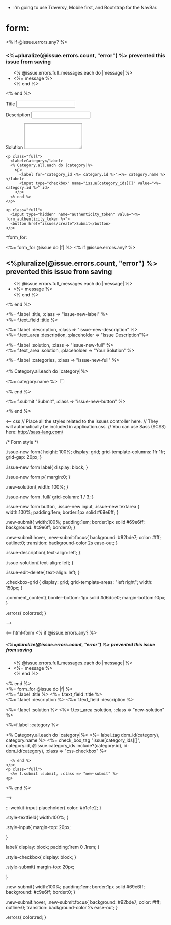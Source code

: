 * I'm going to use Traversy, Mobile first, and Bootstrap for the NavBar.  
# form:

<div class="issue-new">

  <% if @issue.errors.any? %>
    <div class="errors">
      <h3><%=pluralize(@issue.errors.count, "error") %> prevented this issue from saving </h3>
      <ul>
        <% @issue.errors.full_messages.each do |message| %>
        <li><%= message %></li>
        <% end %>
      </ul>
    </div>
  <% end %>

  <form action="<%= issues_path %>" method="POST">
    <p>
      <label>Title</label>
      <input type="text" id="issue_title" name="issue[title]">
    </p>
    <p>
      <label>Description</label>
      <input type="text" id="issue_description" name="issue[description]">
    </p>
    <p class="full">
      <label>Solution</label>
      <textarea name="issue[solution]" rows="5"></textarea>
    </p>

    <p class="full">
      <label>Category</label>
      <% Category.all.each do |category|%>
        <p>
          <label for="category_id <%= category.id %>"><%= category.name %></label>
          <input type="checkbox" name="issue[category_ids][]" value="<%= category.id %>" id>
        </p>
      <% end %>
    </p>

    <p class="full">
      <input type="hidden" name="authenticity_token" value="<%= form_authenticity_token %>">
      <button href="issues/create">Submit</button>
    </p>
  </form>
</div>

*form_for:


<%= form_for @issue do |f| %>
  <% if @issue.errors.any? %>
    <div id="errors">
      <h2><%pluralize(@issue.errors.count, "error") %> prevented this issue from saving </h2>
      <ul>
        <% @issue.errors.full_messages.each do |message| %>
        <li><%= message %></li>
        <% end %>
      </ul>
    </div>
  <% end %>
  <p>
    <%= f.label :title, :class => "issue-new-label" %><br>
    <%= f.text_field :title %>
  </p>

  <p>
    <%= f.label :description, :class => "issue-new-description" %><br>
    <%= f.text_area :description, :placeholder => "Issue Description"%>
  </p>

  <p>
    <%= f.label :solution, :class => "issue-new-full" %><br>
    <%= f.text_area :solution, :placeholder => "Your Solution" %>
  </p>

  <%= f.label :categories, :class => "issue-new-full" %><br></br>
  <% Category.all.each do |category|%>
  <p>
    <label for="category_id <%= category.id %>"><%= category.name %></label>
    <input type="checkbox" name="issue[category_ids][]" value="<%= category.id %>" id>

  </p>
  <% end %>

  <p>
    <%= f.submit "Submit", :class => "issue-new-button" %>
  </p>
<% end %>

<-- css
// Place all the styles related to the issues controller here.
// They will automatically be included in application.css.
// You can use Sass (SCSS) here: http://sass-lang.com/

/* Form style */

.issue-new form{
  height: 100%;
  display: grid;
  grid-template-columns: 1fr 1fr;
  grid-gap: 20px;
}

.issue-new form label{
  display: block;
}

.issue-new form p{
  margin:0;
}

.new-solution{
  width: 100%;
}

.issue-new form .full{
  grid-column: 1 / 3;
}

.issue-new form button, .issue-new input, .issue-new textarea {
  width:100%;
  padding:1em;
  border:1px solid #69e6ff;
}

.new-submit{
  width:100%;
  padding:1em;
  border:1px solid #69e6ff;
  background: #c9e6ff;
  border:0;
}

.new-submit:hover, .new-submit:focus{
  background: #92bde7;
  color: #fff;
  outline:0;
  transition: background-color 2s ease-out;
}

.issue-description{
  text-align: left;
}

.issue-solution{
  text-align: left;
}

.issue-edit-delete{
  text-align: left;
}

.checkbox-grid {
  display: grid;
  grid-template-areas: "left right";
  width: 150px;
}



.comment_content{
  border-bottom: 1px solid #d6dce0;
  margin-bottom:10px;
}

.errors{
  color:red;
}

-->

<-- html-form
<% if @issue.errors.any? %>
  <div class="errors">
    <h5><%=pluralize(@issue.errors.count, "error") %> prevented this issue from saving </h3>
    <ul>
      <% @issue.errors.full_messages.each do |message| %>
      <li><%= message %></li>
      <% end %>
    </ul>
  </div>
<% end %>
<div class="issue-new">
  <%= form_for @issue do |f| %>
    <div>
      <%= f.label :title %>
      <%= f.text_field :title %>
    </div>
    <div>
      <%= f.label :description %>
      <%= f.text_field :description %>
    </div>
    <p class="full">
      <%= f.label :solution %>
      <%= f.text_area :solution, :class => "new-solution" %>
    </p>
    <p>
      <%=f.label :category %>
    </p>
    <p class="checkbox-grid full">
      <% Category.all.each do |category|%>
      <%= label_tag dom_id(category), category.name %>
      <%= check_box_tag "issue[category_ids][]", category.id, @issue.category_ids.include?(category.id), id: dom_id(category), :class => "css-checkbox" %>

      <% end %>
    </p>
    <p class="full">
      <%= f.submit :submit, :class => "new-submit" %>
    <p>
  <% end %>
</div>

-->

::-webkit-input-placeholder{
  color: #b1c1e2;
}

.style-textfield{
  width:100%;
}

.style-input{
  margin-top: 20px;

}

label{
  display: block;
  padding:1rem 0 .1rem;
}

.style-checkbox{
  display: block;
}

.style-submit{
  margin-top: 20px;

}

.new-submit{
  width:100%;
  padding:1em;
  border:1px solid #69e6ff;
  background: #c9e6ff;
  border:0;
}

.new-submit:hover, .new-submit:focus{
  background: #92bde7;
  color: #fff;
  outline:0;
  transition: background-color 2s ease-out;
}

.errors{
  color:red;
}
